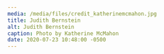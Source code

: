 ```yaml
---
media: /media/files/credit_katherinemcmahon.jpg
title: Judith Bernstein
alt: Judith Bernstein
caption: Photo by Katherine McMahon
date: 2020-07-23 10:48:00 -0500
---
```

